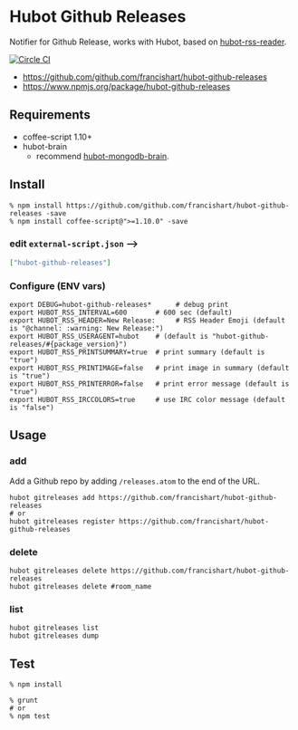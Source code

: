 Hubot Github Releases
================
Notifier for Github Release, works with Hubot, based on [hubot-rss-reader](https://github.com/shokai/hubot-rss-reader).

[![Circle CI](https://circleci.com/gh/francishart/hubot-github-releases.svg?style=svg)](https://circleci.com/gh/francishart/hubot-github-releases)

- https://github.com/github.com/francishart/hubot-github-releases
- https://www.npmjs.org/package/hubot-github-releases


Requirements
------------

- coffee-script 1.10+
- hubot-brain
  - recommend [hubot-mongodb-brain](http://npmjs.com/package/hubot-mongodb-brain).

Install
-------

    % npm install https://github.com/github.com/francishart/hubot-github-releases -save
    % npm install coffee-script@">=1.10.0" -save

### edit `external-script.json` -->

```json
["hubot-github-releases"]
```

### Configure (ENV vars)

    export DEBUG=hubot-github-releases*      # debug print
    export HUBOT_RSS_INTERVAL=600       # 600 sec (default)
    export HUBOT_RSS_HEADER=New Release:     # RSS Header Emoji (default is "@channel: :warning: New Release:")
    export HUBOT_RSS_USERAGENT=hubot    # (default is "hubot-github-releases/#{package_version}")
    export HUBOT_RSS_PRINTSUMMARY=true  # print summary (default is "true")
    export HUBOT_RSS_PRINTIMAGE=false   # print image in summary (default is "true")
    export HUBOT_RSS_PRINTERROR=false   # print error message (default is "true")
    export HUBOT_RSS_IRCCOLORS=true     # use IRC color message (default is "false")

Usage
-----

### add

Add a Github repo by adding `/releases.atom` to the end of the URL.

    hubot gitreleases add https://github.com/francishart/hubot-github-releases
    # or
    hubot gitreleases register https://github.com/francishart/hubot-github-releases


### delete

    hubot gitreleases delete https://github.com/francishart/hubot-github-releases
    hubot gitreleases delete #room_name

### list

    hubot gitreleases list
    hubot gitreleases dump


Test
----

    % npm install

    % grunt
    # or
    % npm test
